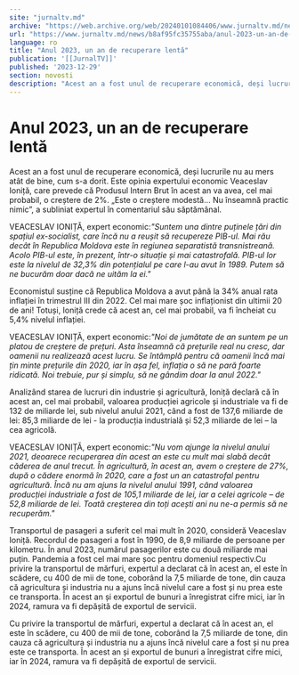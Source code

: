 ```yaml
---
site: "jurnaltv.md"
archive: "https://web.archive.org/web/20240101084406/www.jurnaltv.md/news/b8af95fc35755aba/anul-2023-un-an-de-recuperare-lenta.html"
url: "https://www.jurnaltv.md/news/b8af95fc35755aba/anul-2023-un-an-de-recuperare-lenta.html"
language: ro
title: "Anul 2023, un an de recuperare lentă"
publication: '[[JurnalTV]]'
published: '2023-12-29'
section: novosti
description: "Acest an a fost unul de recuperare economică, deși lucrurile nu au mers atât de bine, cum s-a dorit. Este opinia expertului economic Veaceslav Ioniță, care prevede că Produsul Intern Brut în acest an va avea, cel mai probabil, o creștere de 2%. „Este o creștere modestă... Nu înseamnă practic nimic”, a subliniat expertul în comentariul său săptămânal."
---
```


# Anul 2023, un an de recuperare lentă

Acest an a fost unul de recuperare economică, deși lucrurile nu au mers atât de bine, cum s-a dorit. Este opinia expertului economic Veaceslav Ioniță, care prevede că Produsul Intern Brut în acest an va avea, cel mai probabil, o creștere de 2%. „Este o creștere modestă... Nu înseamnă practic nimic”, a subliniat expertul în comentariul său săptămânal.

VEACESLAV IONIȚĂ, expert economic:*"Suntem una dintre puținele țări din spațiul ex-socialist, care încă nu a reușit să recupereze PIB-ul. Mai rău decât în Republica Moldova este în regiunea separatistă transnistreană. Acolo PIB-ul este, în prezent, într-o situație și mai catastrofală. PIB-ul lor este la nivelul de 32,3% din potențialul pe care l-au avut în 1989. Putem să ne bucurăm doar dacă ne uităm la ei."*

Economistul susține că Republica Moldova a avut până la 34% anual rata inflației în trimestrul III din 2022. Cel mai mare șoc inflaționist din ultimii 20 de ani! Totuși, Ioniță crede că acest an, cel mai probabil, va fi încheiat cu 5,4% nivelul inflației.

VEACESLAV IONIȚĂ, expert economic:*"Noi de jumătate de an suntem pe un platou de creștere de prețuri. Asta înseamnă că prețurile real nu cresc, dar oamenii nu realizează acest lucru. Se întâmplă pentru că oamenii încă mai țin minte prețurile din 2020, iar în așa fel, inflația o să ne pară foarte ridicată. Noi trebuie, pur și simplu, să ne gândim doar la anul 2022."*

Analizând starea de lucruri din industrie și agricultură, Ioniță declară că în acest an, cel mai probabil, valoarea producției agricole și industriale va fi de 132 de miliarde lei, sub nivelul anului 2021, când a fost de 137,6 miliarde de lei: 85,3 miliarde de lei - la producția industrială și 52,3 miliarde de lei – la cea agricolă.

VEACESLAV IONIȚĂ, expert economic:*"Nu vom ajunge la nivelul anului 2021, deoarece recuperarea din acest an este cu mult mai slabă decât căderea de anul trecut. În agricultură, în acest an, avem o creștere de 27%, după o cădere enormă în 2020, care a fost un an catastrofal pentru agricultură. Încă nu am ajuns la nivelul anului 1991, când valoarea producției industriale a fost de 105,1 miliarde de lei, iar a celei agricole – de 52,8 miliarde de lei. Toată creșterea din toți acești ani nu ne-a permis să ne recuperăm."*

Transportul de pasageri a suferit cel mai mult în 2020, consideră Veaceslav Ioniță. Recordul de pasageri a fost în 1990, de 8,9 miliarde de persoane per kilometru. În anul 2023, numărul pasagerilor este cu două miliarde mai puțin. Pandemia a fost cel mai mare șoc pentru domeniul respectiv.Cu privire la transportul de mărfuri, expertul a declarat că în acest an, el este în scădere, cu 400 de mii de tone, coborând la 7,5 miliarde de tone, din cauza că agricultura și industria nu a ajuns încă nivelul care a fost și nu prea este ce transporta. În acest an și exportul de bunuri a înregistrat cifre mici, iar în 2024, ramura va fi depășită de exportul de servicii.

Cu privire la transportul de mărfuri, expertul a declarat că în acest an, el este în scădere, cu 400 de mii de tone, coborând la 7,5 miliarde de tone, din cauza că agricultura și industria nu a ajuns încă nivelul care a fost și nu prea este ce transporta. În acest an și exportul de bunuri a înregistrat cifre mici, iar în 2024, ramura va fi depășită de exportul de servicii.